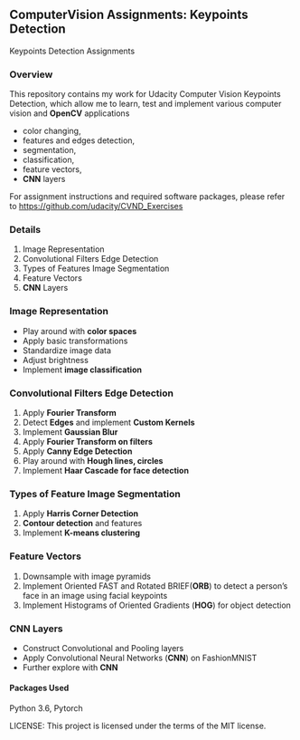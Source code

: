## ComputerVision Assignments: Keypoints Detection
Keypoints Detection Assignments
### Overview
This repository contains my work for Udacity Computer Vision Keypoints Detection, which allow me to learn, test and implement various computer vision and **OpenCV** applications 
- color changing, 
- features and edges detection, 
- segmentation,
- classification,
- feature vectors,
- **CNN** layers

For assignment instructions and required software packages, please refer to https://github.com/udacity/CVND_Exercises

### Details
1. Image Representation
2. Convolutional Filters Edge Detection
3. Types of Features Image Segmentation
4. Feature Vectors
5. **CNN** Layers

### Image Representation
- Play around with **color spaces**
- Apply basic transformations
- Standardize image data
- Adjust brightness
- Implement **image classification**

### Convolutional Filters Edge Detection
1. Apply **Fourier Transform**
2. Detect **Edges** and implement **Custom Kernels**
3. Implement **Gaussian Blur**
4. Apply **Fourier Transform on filters**
5. Apply **Canny Edge Detection**
6. Play around with **Hough lines, circles**
7. Implement **Haar Cascade for face detection**

### Types of Feature Image Segmentation
1. Apply **Harris Corner Detection**
2. **Contour detection** and features
3. Implement **K-means clustering**

### Feature Vectors
1. Downsample with image pyramids
2. Implement Oriented FAST and Rotated BRIEF(**ORB**) to detect a person’s face in an image using facial keypoints
3. Implement Histograms of Oriented Gradients (**HOG**) for object detection

### CNN Layers
- Construct Convolutional and Pooling layers
- Apply Convolutional Neural Networks (**CNN**) on FashionMNIST
- Further explore with **CNN**


#### Packages Used
Python 3.6, Pytorch

LICENSE: This project is licensed under the terms of the MIT license.
